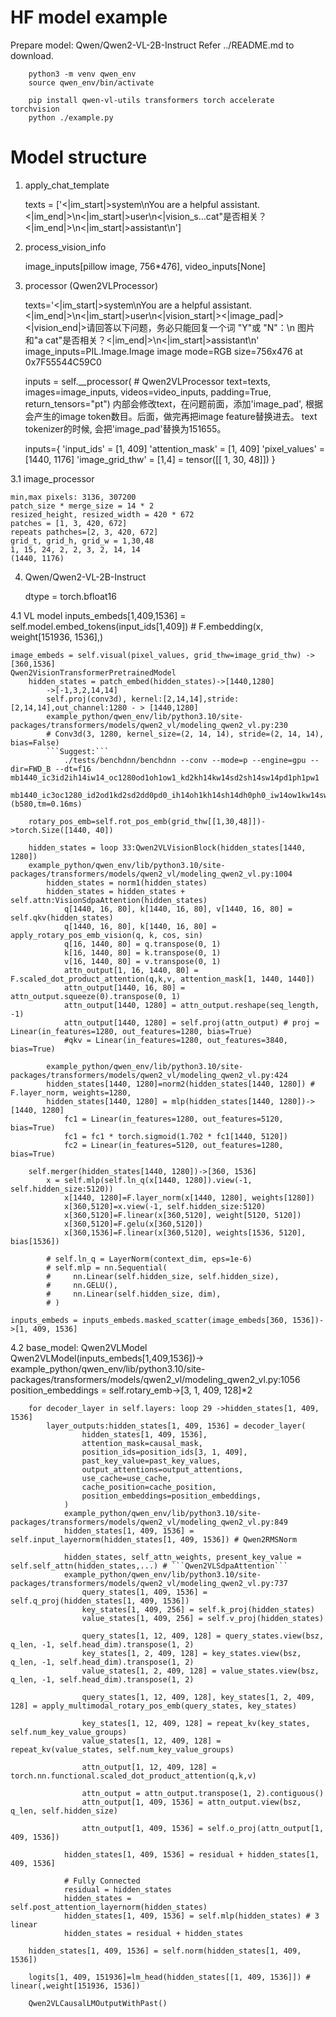 # HF model example

Prepare model: Qwen/Qwen2-VL-2B-Instruct
Refer ../README.md to download.

```
    python3 -m venv qwen_env
    source qwen_env/bin/activate

    pip install qwen-vl-utils transformers torch accelerate torchvision 
    python ./example.py

```

# Model structure

1. apply_chat_template

    texts = ['<|im_start|>system\nYou are a helpful assistant.<|im_end|>\n<|im_start|>user\n<|vision_s...cat"是否相关？<|im_end|>\n<|im_start|>assistant\n']

2. process_vision_info

    image_inputs[pillow image, 756*476], video_inputs[None]

3. processor (Qwen2VLProcessor)
    <!-- Note, 'image_pad' -->
    texts='<|im_start|>system\nYou are a helpful assistant.<|im_end|>\n<|im_start|>user\n<|vision_start|><|image_pad|><|vision_end|>请回答以下问题，务必只能回复一个词 "Y"或 "N"：\n                        图片和"a cat"是否相关？<|im_end|>\n<|im_start|>assistant\n'
    image_inputs=PIL.Image.Image image mode=RGB size=756x476 at 0x7F55544C59C0

    inputs = self.__processor( # Qwen2VLProcessor
            text=texts, 
            images=image_inputs,
            videos=video_inputs,
            padding=True,
            return_tensors="pt")
        内部会修改text，在问题前面，添加'image_pad', 根据会产生的image token数目。后面，做完再把image feature替换进去。
        text tokenizer的时候, 会把'image_pad'替换为151655。

    inputs={
        'input_ids' = [1, 409]
        'attention_mask' = [1, 409]
        'pixel_values' = [1440, 1176]
        'image_grid_thw' = [1,4] = tensor([[ 1, 30, 48]])
    }

3.1 image_processor

    min,max pixels: 3136, 307200
    patch_size * merge_size = 14 * 2
    resized_height, resized_width = 420 * 672
    patches = [1, 3, 420, 672]
    repeats pathches=[2, 3, 420, 672]
    grid_t, grid_h, grid_w = 1,30,48
    1, 15, 24, 2, 2, 3, 2, 14, 14
    (1440, 1176)

4. Qwen/Qwen2-VL-2B-Instruct

    dtype = torch.bfloat16

4.1 VL model
    inputs_embeds[1,409,1536] = self.model.embed_tokens(input_ids[1,409]) # F.embedding(x, weight[151936, 1536],)

    image_embeds = self.visual(pixel_values, grid_thw=image_grid_thw) -> [360,1536]
    Qwen2VisionTransformerPretrainedModel
        hidden_states = patch_embed(hidden_states)->[1440,1280]
            ->[-1,3,2,14,14]
            self.proj(conv3d), kernel:[2,14,14],stride:[2,14,14],out_channel:1280 - > [1440,1280]
            example_python/qwen_env/lib/python3.10/site-packages/transformers/models/qwen2_vl/modeling_qwen2_vl.py:230
            # Conv3d(3, 1280, kernel_size=(2, 14, 14), stride=(2, 14, 14), bias=False)
            ```Suggest:```
                ./tests/benchdnn/benchdnn --conv --mode=p --engine=gpu --dir=FWD_B --dt=f16 mb1440_ic3id2ih14iw14_oc1280od1oh1ow1_kd2kh14kw14sd2sh14sw14pd1ph1pw1
                mb1440_ic3oc1280_id2od1kd2sd2dd0pd0_ih14oh1kh14sh14dh0ph0_iw14ow1kw14sw14dw0pw0, (b580,tm=0.16ms)

        rotary_pos_emb=self.rot_pos_emb(grid_thw[[1,30,48]])->torch.Size([1440, 40])

        hidden_states = loop 33:Qwen2VLVisionBlock(hidden_states[1440, 1280])
        example_python/qwen_env/lib/python3.10/site-packages/transformers/models/qwen2_vl/modeling_qwen2_vl.py:1004
            hidden_states = norm1(hidden_states)
            hidden_states = hidden_states + self.attn:VisionSdpaAttention(hidden_states)
                q[1440, 16, 80], k[1440, 16, 80], v[1440, 16, 80] = self.qkv(hidden_states)
                q[1440, 16, 80], k[1440, 16, 80] = apply_rotary_pos_emb_vision(q, k, cos, sin)
                q[16, 1440, 80] = q.transpose(0, 1)
                k[16, 1440, 80] = k.transpose(0, 1)
                v[16, 1440, 80] = v.transpose(0, 1)
                attn_output[1, 16, 1440, 80] = F.scaled_dot_product_attention(q,k,v, attention_mask[1, 1440, 1440])
                attn_output[1440, 16, 80] = attn_output.squeeze(0).transpose(0, 1)
                attn_output[1440, 1280] = attn_output.reshape(seq_length, -1)
                attn_output[1440, 1280] = self.proj(attn_output) # proj = Linear(in_features=1280, out_features=1280, bias=True)
                #qkv = Linear(in_features=1280, out_features=3840, bias=True)

            example_python/qwen_env/lib/python3.10/site-packages/transformers/models/qwen2_vl/modeling_qwen2_vl.py:424
            hidden_states[1440, 1280]=norm2(hidden_states[1440, 1280]) # F.layer_norm, weights=1280,
            hidden_states[1440, 1280] = mlp(hidden_states[1440, 1280])->[1440, 1280]
                fc1 = Linear(in_features=1280, out_features=5120, bias=True)
                fc1 = fc1 * torch.sigmoid(1.702 * fc1[1440, 5120])
                fc2 = Linear(in_features=5120, out_features=1280, bias=True)
        
        self.merger(hidden_states[1440, 1280])->[360, 1536]
            x = self.mlp(self.ln_q(x[1440, 1280]).view(-1, self.hidden_size:5120))
                x[1440, 1280]=F.layer_norm(x[1440, 1280], weights[1280])
                x[360,5120]=x.view(-1, self.hidden_size:5120)
                x[360,5120]=F.linear(x[360,5120], weight[5120, 5120])
                x[360,5120]=F.gelu(x[360,5120])
                x[360,1536]=F.linear(x[360,5120], weights[1536, 5120], bias[1536])

            # self.ln_q = LayerNorm(context_dim, eps=1e-6)
            # self.mlp = nn.Sequential(
            #     nn.Linear(self.hidden_size, self.hidden_size),
            #     nn.GELU(),
            #     nn.Linear(self.hidden_size, dim),
            # )

    inputs_embeds = inputs_embeds.masked_scatter(image_embeds[360, 1536])->[1, 409, 1536]

4.2 base_model: Qwen2VLModel
    Qwen2VLModel(inputs_embeds[1,409,1536])->
    example_python/qwen_env/lib/python3.10/site-packages/transformers/models/qwen2_vl/modeling_qwen2_vl.py:1056
        position_embeddings = self.rotary_emb->[3, 1, 409, 128]*2

        for decoder_layer in self.layers: loop 29 ->hidden_states[1, 409, 1536]
            layer_outputs:hidden_states[1, 409, 1536] = decoder_layer(
                    hidden_states[1, 409, 1536],
                    attention_mask=causal_mask,
                    position_ids=position_ids[3, 1, 409],
                    past_key_value=past_key_values,
                    output_attentions=output_attentions,
                    use_cache=use_cache,
                    cache_position=cache_position,
                    position_embeddings=position_embeddings,
                )
                example_python/qwen_env/lib/python3.10/site-packages/transformers/models/qwen2_vl/modeling_qwen2_vl.py:849
                hidden_states[1, 409, 1536] = self.input_layernorm(hidden_states[1, 409, 1536]) # Qwen2RMSNorm

                hidden_states, self_attn_weights, present_key_value = self.self_attn(hidden_states,...) # ```Qwen2VLSdpaAttention```
                example_python/qwen_env/lib/python3.10/site-packages/transformers/models/qwen2_vl/modeling_qwen2_vl.py:737
                    query_states[1, 409, 1536] = self.q_proj(hidden_states[1, 409, 1536])
                    key_states[1, 409, 256] = self.k_proj(hidden_states)
                    value_states[1, 409, 256] = self.v_proj(hidden_states)

                    query_states[1, 12, 409, 128] = query_states.view(bsz, q_len, -1, self.head_dim).transpose(1, 2)
                    key_states[1, 2, 409, 128] = key_states.view(bsz, q_len, -1, self.head_dim).transpose(1, 2)
                    value_states[1, 2, 409, 128] = value_states.view(bsz, q_len, -1, self.head_dim).transpose(1, 2)

                    query_states[1, 12, 409, 128], key_states[1, 2, 409, 128] = apply_multimodal_rotary_pos_emb(query_states, key_states)

                    key_states[1, 12, 409, 128] = repeat_kv(key_states, self.num_key_value_groups)
                    value_states[1, 12, 409, 128] = repeat_kv(value_states, self.num_key_value_groups)
                    
                    attn_output[1, 12, 409, 128] = torch.nn.functional.scaled_dot_product_attention(q,k,v)

                    attn_output = attn_output.transpose(1, 2).contiguous()
                    attn_output[1, 409, 1536] = attn_output.view(bsz, q_len, self.hidden_size)

                    attn_output[1, 409, 1536] = self.o_proj(attn_output[1, 409, 1536])
                
                hidden_states[1, 409, 1536] = residual + hidden_states[1, 409, 1536]
                
                # Fully Connected
                residual = hidden_states
                hidden_states = self.post_attention_layernorm(hidden_states)
                hidden_states[1, 409, 1536] = self.mlp(hidden_states) # 3 linear
                hidden_states = residual + hidden_states

        hidden_states[1, 409, 1536] = self.norm(hidden_states[1, 409, 1536])

        logits[1, 409, 151936]=lm_head(hidden_states[[1, 409, 1536]]) # linear(,weight[151936, 1536])

        Qwen2VLCausalLMOutputWithPast()